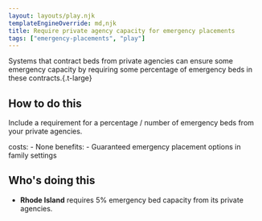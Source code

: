 ```yaml
---
layout: layouts/play.njk
templateEngineOverride: md,njk
title: Require private agency capacity for emergency placements
tags: ["emergency-placements", "play"]
---
```


Systems that contract beds from private agencies can ensure some emergency capacity by requiring some percentage of emergency beds in these contracts.{.t-large}

## How to do this

Include a requirement for a percentage / number of emergency beds from your private agencies.

  costs:
    - None
  benefits:
    - Guaranteed emergency placement options in family settings

## Who's doing this

* **Rhode Island** requires 5% emergency bed capacity from its private agencies.